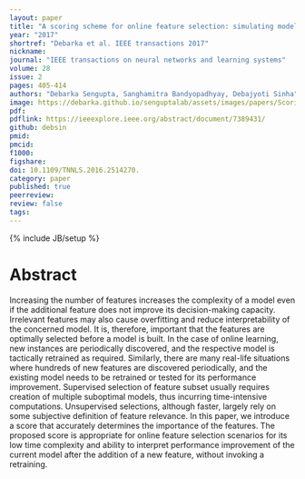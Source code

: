 ```yaml
---
layout: paper
title: "A scoring scheme for online feature selection: simulating model performance without retraining"
year: "2017"
shortref: "Debarka et al. IEEE transactions 2017"
nickname:
journal: "IEEE transactions on neural networks and learning systems"
volume: 28
issue: 2
pages: 405-414
authors: "Debarka Sengupta, Sanghamitra Bandyopadhyay, Debajyoti Sinha"
image: https://debarka.github.io/senguptalab/assets/images/papers/ScoringScheme.png
pdf:
pdflink: https://ieeexplore.ieee.org/abstract/document/7389431/
github: debsin
pmid:
pmcid:
f1000:
figshare:
doi: 10.1109/TNNLS.2016.2514270.
category: paper
published: true
peerreview:
review: false
tags:
---
```

{% include JB/setup %}


# Abstract

Increasing the number of features increases the complexity of a model even if the additional feature does not improve its decision-making capacity. Irrelevant features may also cause overfitting and reduce interpretability of the concerned model. It is, therefore, important that the features are optimally selected before a model is built. In the case of online learning, new instances are periodically discovered, and the respective model is tactically retrained as required. Similarly, there are many real-life situations where hundreds of new features are discovered periodically, and the existing model needs to be retrained or tested for its performance improvement. Supervised selection of feature subset usually requires creation of multiple suboptimal models, thus incurring time-intensive computations. Unsupervised selections, although faster, largely rely on some subjective definition of feature relevance. In this paper, we introduce a score that accurately determines the importance of the features. The proposed score is appropriate for online feature selection scenarios for its low time complexity and ability to interpret performance improvement of the current model after the addition of a new feature, without invoking a retraining.
